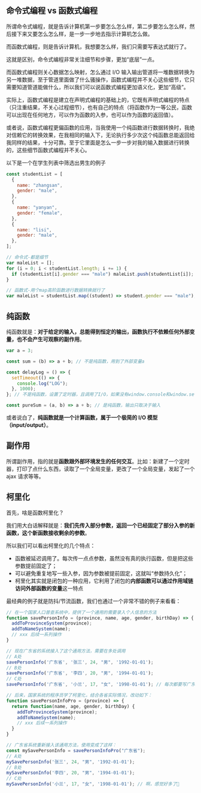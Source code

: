 ## 命令式编程 vs 函数式编程

所谓命令式编程，就是告诉计算机第一步要怎么怎么样，第二步要怎么怎么样，然后接下来又要怎么怎么样，是一步一步地去指示计算机怎么做。

而函数式编程，则是告诉计算机，我想要怎么样，我们只需要写表达式就行了。

这就是区别，命令式编程非常关注细节和步骤，更加“底层”一点。

而函数式编程则关心数据怎么映射，怎么通过 I/O 输入输出管道将一堆数据转换为另一堆数据，至于管道里面做了什么骚操作，函数式编程并不关心这些细节，它只需要知道管道能做什么，所以我们可以说函数式编程更加语义化，更加“高级”。

实际上，函数式编程是建立在声明式编程的基础上的，它既有声明式编程的特点（只注重结果，不关心过程细节），也有自己的特点（将函数作为一等公民，函数可以出现在任何地方，可以作为函数的入参，也可以作为函数的返回值）。

或者说，函数式编程更偏函数的应用，当我使用一个纯函数进行数据转换时，我绝对信赖它的转换效果，在我相同的输入下，无论执行多少次这个纯函数总能返回给我同样的结果，十分可靠。至于它里面是怎么一步一步对我的输入数据进行转换的，这些细节函数式编程并不关心。

以下是一个在学生列表中筛选出男生的例子

```js
const studentList = [
  {
    name: "zhangsan",
    gender: "male",
  },
  {
    name: "yanyan",
    gender: "female",
  },
  {
    name: "lisi",
    gender: "male",
  },
];

// 命令式-都是细节
var maleList = [];
for (i = 0; i < studentList.length; i += 1) {
  if (studentList[i].gender === "male") maleList.push(studentList[i]);
}

// 函数式-用个map高阶函数进行数据转换就行了
var maleList = studentList.map((student) => student.gender === "male");
```

## 纯函数

纯函数就是：**对于给定的输入，总能得到恒定的输出，函数执行不依赖任何外部变量，也不会产生可观察的副作用**。

```js
var a = 3;

const sum = (b) => a + b; // 不是纯函数，用到了外部变量a

const delayLog = () => {
  setTimeout(() => {
    console.log("LOG");
  }, 1000);
}; // 不是纯函数，设置了定时器，且调用了I/O，如果没有window.console和window.setTimeout这两个api，这个函数活不了

const pureSum = (a, b) => a + b; // 是纯函数，输出只取决于输入
```

或者说白了，**纯函数就是一个计算函数，属于一个极简的 I/O 模型（input/output）**。

## 副作用

所谓副作用，指的就是**函数跟外部环境发生的任何交互**。比如：新建了一个定时器，打印了点什么东西，读取了一个全局变量，更改了一个全局变量，发起了一个 ajax 请求等等。

## 柯里化

首先，啥是函数柯里化？

我们用大白话解释就是：**我们先传入部分参数，返回一个已经固定了部分入参的新函数，这个新函数接收剩余的参数**。

所以我们可以看出柯里化的几个特点：

- 函数被延迟调用了。每次传一点点参数，虽然没有真的执行函数，但是把这些参数提前固定了；
- 可以避免重复地写一些入参，因为参数被提前固定，这就叫“参数持久化”；
- 柯里化其实就是闭包的一种应用，它利用了闭包的**内部函数可以通过作用域链访问外部函数的变量**这一特点

最经典的例子就是防抖/节流函数，我们也通过一个非常不错的例子来看看：

```js
// 在一个国家人口普查系统中，提供了一个通用的需要录入个人信息的方法
function savePersonInfo = (province, name, age, gender, birthDay) => {
  addToProvinceSystem(province);
  addToNameSystem(name);
  // xxx 后续一系列操作
}

// 现在广东省的系统接入了这个通用方法，需要在多处调用
// A处
savePersonInfo('广东省', '张三', 24, "男", '1992-01-01');
// B处
savePersonInfo('广东省', '李四', 20, "男", '1994-01-01');
// C处
savePersonInfo('广东省', '小兰', 17, "女", '1998-01-01'); // 每次都要写广东省，真的麻烦😢，明明已经确定在广东了

// 后来，国家系统的程序员学了柯里化，结合各省实际情况，改动如下：
function savePersonInfoPro = (province) => {
  return function(name, age, gender, birthDay) {
    addToProvinceSystem(province);
    addToNameSystem(name);
    // xxx 后续一系列操作
  }
}

// 广东省系统重新接入该通用方法，使用变成了这样：
const mySavePersonInfo = savePersonInfoPro("广东省");
// A处
mySavePersonInfo('张三', 24, "男", '1992-01-01');
// B处
mySavePersonInfo('李四', 20, "男", '1994-01-01');
// C处
mySavePersonInfo('小兰', 17, "女", '1998-01-01'); // 啊，感觉好多了🤩
```
